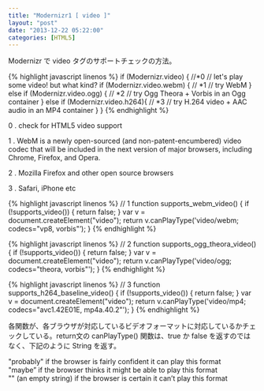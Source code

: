 ```yaml
---
title: "Modernizr1 [ video ]"
layout: "post"
date: "2013-12-22 05:22:00"
categories: [HTML5]
---
```


Modernizr で video タグのサポートチェックの方法。 

{% highlight javascript linenos %}
if (Modernizr.video) { //*0
     // let's play some video! but what kind?
     if (Modernizr.video.webm) { // *1
     // try WebM
     } else if (Modernizr.video.ogg) { // *2
     // try Ogg Theora + Vorbis in an Ogg container
     } else if (Modernizr.video.h264){ // *3
     // try H.264 video + AAC audio in an MP4 container
     }
}
{% endhighlight %}

0 . check for HTML5 video support

1 . WebM is a newly open-sourced (and non-patent-encumbered) video codec that will be included in the next version of
major browsers, including Chrome, Firefox, and Opera.

2 . Mozilla Firefox and other open source browsers

3 . Safari, iPhone etc 

{% highlight javascript linenos %}
// 1
function supports_webm_video() {
     if (!supports_video()) { return false; }
     var v = document.createElement("video");
     return v.canPlayType('video/webm; codecs="vp8, vorbis"’);
}
{% endhighlight %}

{% highlight javascript linenos %}
// 2
function supports_ogg_theora_video() {
 if (!supports_video()) { return false; }
 var v = document.createElement("video");
 return v.canPlayType('video/ogg; codecs="theora, vorbis"');
}
{% endhighlight %}

{% highlight javascript linenos %}
// 3
function supports_h264_baseline_video() {
     if (!supports_video()) { return false; }
     var v = document.createElement("video");
     return v.canPlayType('video/mp4; codecs="avc1.42E01E, mp4a.40.2"');
}
{% endhighlight %}

各関数が、各ブラウザが対応しているビデオフォーマットに対応しているかチェックしている。return文の canPlayType() 関数は、true か false を返すのではなく、下記のように String を返す。

"probably" if the browser is fairly confident it can play this format<br />
"maybe”    if the browser thinks it might be able to play this format<br />
""               (an empty string) if the browser is certain it can’t play this format<br />
